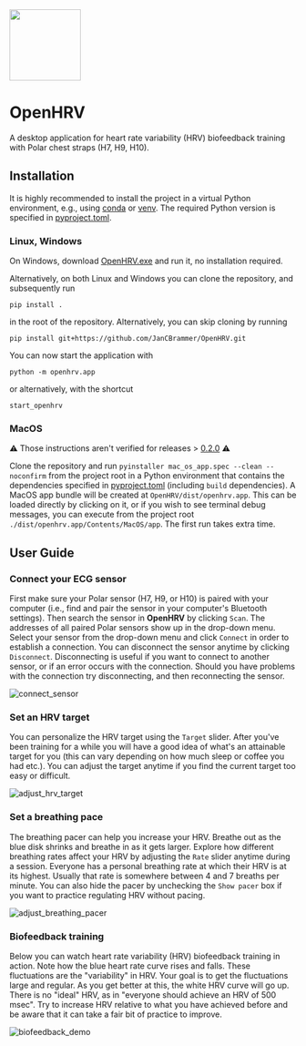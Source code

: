 <img src="https://github.com/JanCBrammer/OpenHRV/raw/main/docs/logo.png" width="125" height="125" />

# OpenHRV

A desktop application for heart rate variability (HRV) biofeedback training with
Polar chest straps (H7, H9, H10).

## Installation
It is highly recommended to install the project in a virtual Python environment,
e.g., using [conda](https://docs.python.org/3/library/venv.html) or
[venv](https://docs.python.org/3/library/venv.html).
The required Python version is specified in
[pyproject.toml](https://github.com/JanCBrammer/OpenHRV/blob/main/pyproject.toml).


### Linux, Windows
On Windows, download [OpenHRV.exe](https://github.com/JanCBrammer/OpenHRV/releases/latest)
and run it, no installation required.

Alternatively, on both Linux and Windows you can clone the repository, and subsequently run
```
pip install .
```
in the root of the repository. Alternatively, you can skip cloning by running
```
pip install git+https://github.com/JanCBrammer/OpenHRV.git
```
You can now start the application with

```
python -m openhrv.app
```

or alternatively, with the shortcut

```
start_openhrv
```

### MacOS
:warning: Those instructions aren't verified for releases > [0.2.0](https://github.com/JanCBrammer/OpenHRV/releases/tag/v0.2.0) :warning:

Clone the repository and run `pyinstaller mac_os_app.spec --clean --noconfirm` from the project root
in a Python environment that contains the dependencies specified in 
[pyproject.toml](https://github.com/JanCBrammer/OpenHRV/blob/main/pyproject.toml) (including `build` dependencies).
A MacOS app bundle will be created at `OpenHRV/dist/openhrv.app`.
This can be loaded directly by clicking on it, or if you wish to see terminal debug messages,
you can execute from the project root `./dist/openhrv.app/Contents/MacOS/app`.
The first run takes extra time. 

## User Guide

### Connect your ECG sensor
First make sure your Polar sensor (H7, H9, or H10) is paired with your computer
(i.e., find and pair the sensor in your computer's Bluetooth settings).
Then search the sensor in **OpenHRV** by clicking `Scan`. The addresses of all
paired Polar sensors show up in the drop-down menu. Select your sensor from the
drop-down menu and click `Connect` in order to establish a connection. You can
disconnect the sensor anytime by clicking `Disconnect`. Disconnecting is useful
if you want to connect to another sensor, or if an error occurs with the connection.
Should you have problems with the connection try disconnecting, and then reconnecting
the sensor.

![connect_sensor](https://github.com/JanCBrammer/OpenHRV/raw/main/docs/connect_sensor.gif)

### Set an HRV target
You can personalize the HRV target using the `Target` slider. After you've
been training for a while you will have a good idea of what's an attainable target
for you (this can vary depending on how much sleep or coffee you had etc.). You
can adjust the target anytime if you find the current target too easy or difficult.

![adjust_hrv_target](https://github.com/JanCBrammer/OpenHRV/raw/main/docs/adjust_hrv_target.gif)

### Set a breathing pace
The breathing pacer can help you increase your HRV. Breathe out as the blue
disk shrinks and breathe in as it gets larger. Explore how different breathing rates
affect your HRV by adjusting the `Rate` slider anytime during a session. Everyone
has a personal breathing rate at which their HRV is at its highest. Usually that
rate is somewhere between 4 and 7 breaths per minute. You can also hide the pacer
by unchecking the `Show pacer` box if you want to practice regulating HRV without pacing.

![adjust_breathing_pacer](https://github.com/JanCBrammer/OpenHRV/raw/main/docs/adjust_breathing_pacer.gif)


### Biofeedback training
Below you can watch heart rate variability (HRV) biofeedback training in action. Note
how the blue heart rate curve rises and falls. These fluctuations are the "variability"
in HRV. Your goal is to get the fluctuations large and regular. As you get better at this,
the white HRV curve will go up. There is no "ideal" HRV, as in "everyone should achieve
an HRV of 500 msec". Try to increase HRV relative to what you have achieved before
and be aware that it can take a fair bit of practice to improve.

![biofeedback_demo](https://github.com/JanCBrammer/OpenHRV/raw/main/docs/biofeedback_demo.gif)
